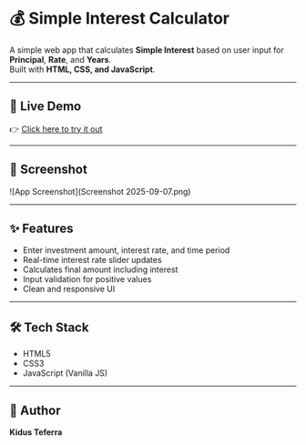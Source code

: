 # 💰 Simple Interest Calculator

A simple web app that calculates **Simple Interest** based on user input for **Principal**, **Rate**, and **Years**.  
Built with **HTML, CSS, and JavaScript**.

---

## 🚀 Live Demo
👉 [Click here to try it out](https://Kteferra22.github.io/simple-interest-calculator)

---

## 📸 Screenshot
![App Screenshot](Screenshot 2025-09-07.png)

---

## ✨ Features
- Enter investment amount, interest rate, and time period
- Real-time interest rate slider updates
- Calculates final amount including interest
- Input validation for positive values
- Clean and responsive UI

---

## 🛠️ Tech Stack
- HTML5
- CSS3
- JavaScript (Vanilla JS)

---

## 👤 Author
**Kidus Teferra**  